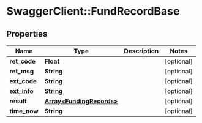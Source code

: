 # SwaggerClient::FundRecordBase

## Properties
Name | Type | Description | Notes
------------ | ------------- | ------------- | -------------
**ret_code** | **Float** |  | [optional] 
**ret_msg** | **String** |  | [optional] 
**ext_code** | **String** |  | [optional] 
**ext_info** | **String** |  | [optional] 
**result** | [**Array&lt;FundingRecords&gt;**](FundingRecords.md) |  | [optional] 
**time_now** | **String** |  | [optional] 


